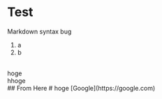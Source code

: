# Test
Markdown syntax bug
1. a
2. b 

<br>
hoge<br>
hhoge<br>
## From Here
# hoge
[Google](https://google.com)
